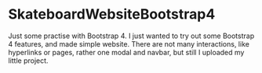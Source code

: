 # SkateboardWebsiteBootstrap4
Just some practise with Bootstrap 4. I just wanted to try out some Bootstrap 4 features, and made simple website. There are not many interactions, like hyperlinks or pages, rather one modal and navbar, but still I uploaded my little project. 
